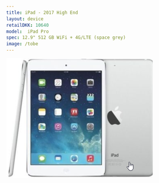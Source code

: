 ```yaml
--- 
title: iPad - 2017 High End
layout: device
retailDKK: 10640
model:  iPad Pro 
spec: 12.9" 512 GB WiFi + 4G/LTE (space grey)
image: /tobe
---
```


![](2017-10-02-20-00-38.png)

